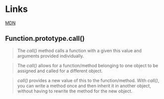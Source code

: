 # Links

[MDN](https://developer.mozilla.org/en-US/docs/Web/JavaScript/Reference/Global_Objects/Function/call)

## Function.prototype.call()

> The _call()_ method calls a function with a given this value and arguments provided individually.

> The _call()_ allows for a function/method belonging to one object to be assigned and called for a different object.

> _call()_ provides a new value of this to the function/method. With _call()_, you can write a method once and then inherit
> it in another object, without having to rewrite the method for the new object.
